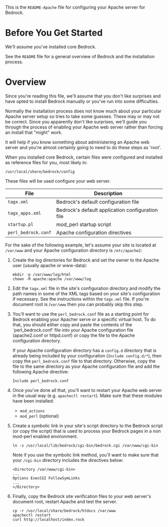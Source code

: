 This is the `README-Apache` file for configuring your Apache server
for Bedrock.

# Before You Get Started

We'll assume you've installed core Bedrock.

See the `README` file for a general overview of Bedrock and the
installation process.

# Overview

Since you're reading this file, we'll assume that you don't like
surprises and have opted to install Bedrock manually or you've run
into some difficulties.

Normally the installation process does not know much about your
particular Apache server setup so tries to take some guesses.  These
may or may not be correct.  Since you apparently don't like surprises,
we'll guide you through the process of enabling your Apache web server
rather than forcing an install that "might" work.

It will help if you know something about administering an Apache web
server and you're almost certainly going to need to do these steps as
'root'.

When you installed core Bedrock, certain files were configured and
installed as reference files for you, most likely in:

`/usr/local/share/bedrock/config`

These files will be used configure your web server.

| File | Description | 
| ---- | ----------- |
| `tagx.xml` | Bedrock's default configuration file |
| `tagx_apps.xml` | Bedrock's default application configuration file |
| `startup.pl`  | mod_perl startup script |
| `perl_bedrock.conf` | Apache configuration directives |


For the sake of the following example, let's assume your site is
located at `/var/www` and your Apache configuration directory is
`/etc/apache2`:

1. Create the log directories for Bedrock and set the owner to the
Apache user (usually apache or www-data):
   ```
   mkdir -p /var/www/log/html
   chown -R apache:apache /var/www/log
   ```
2. Edit the `tagx.xml` file in the site's configuration directory
and modify the path names in some of the XML tags based on your
site's configuration if necessary.  See the instructions within the
`tagx.xml` file.  If you're document root is /`var/www` then you
can probably skip this step.

3. You'll want to use the `perl_bedrock.conf` file as a starting point
for Bedrock enabling your Apacher serve or a specific virtual host. To
do that, you should either copy and paste the contents of the
`perl_bedrock.conf' file into your Apache configuration file
(apache2.conf or httpd.conf) or copy the file to the Apache
configuration directory.

   If your Apache configuration directory has a `config.d` directory
   that is already being included by your configuration (`Include
   config.d/*`), then copy the `perl_bedrock.conf` file to that
   directory. Otherwise, copy the file to the same directory as
   your Apache configuration file and add the following Apache
   directive:
   ```
   Include perl_bedrock.conf
   ```
4. Once you've done all that, you'll want to restart your Apache web
   server in the usual way (e.g. `apachectl restart`). Make sure that
   these modules have been installed:
   * `mod_actions`
   * `mod_perl` (optional)
5. Create a symbolic link in your site's script directory to the
Bedrock script (or copy the script) that is used to process
your Bedrock pages in a non mod-perl enabled environment.
   ```
   ln -s /usr/local/lib/bedrock/cgi-bin/bedrock.cgi /var/www/cgi-bin
   ```
   Note if you use the symbolic link method, you'll want to make
   sure that your `/cgi-bin` directory includes the directives below:
   ```
   <Directory /var/www/cgi-bin>
   ...
   Options ExecCGI FollowSymLinks
   ...
   </Directory>

6. Finally, copy the Bedrock site verification files to your web
server's document root, restart Apache and test the server.
   ```
   cp -r /usr/local/share/bedrock/htdocs /var/www
   apachectl restart
   curl http://localhost/index.rock
   ```
